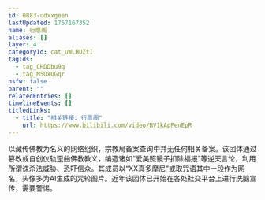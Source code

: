 ```yaml
---
id: 0883-udxxgeen
lastUpdated: 1757167352
name: 行愿阁
aliases: []
layer: 4
categoryId: cat_uWLHUZtI
tagIds:
  - tag_CHDDbu9q
  - tag_M5OxQGqr
nsfw: false
parent: ""
relatedEntries: []
timelineEvents: []
titledLinks:
  - title: "相关链接: 行愿阁"
    url: https://www.bilibili.com/video/BV1kApFenEpR
---
```


以藏传佛教为名义的网络组织，宗教局备案查询中并无任何相关备案。该团体通过篡改或自创仪轨歪曲佛教教义，编造诸如“爱美照镜子扣除福报”等逆天言论，利用所谓诛杀法威胁、恐吓信众。其成员以“XX真多摩尼”或取咒语其中一段作为网名，头像多为AI生成的咒轮图片。近年该团体已开始在各处社交平台上进行洗脑宣传，需要警惕。